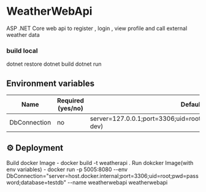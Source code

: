# WeatherWebApi
ASP .NET Core web api to register , login , view profile and call external weather data

### build local
dotnet restore
dotnet build
dotnet run


## Environment variables
| Name                           | Required (yes/no) | Default value                                                            | Description |
| ------------------------------ | ----------------- | -------------------------------------------------------------------------| ----------- |
| DbConnection                   | no                | server=127.0.0.1;port=3306;uid=root;pwd=password;database=mydb(local dev)| API Graphql |

## ⚙️ Deployment
Build docker Image - docker build -t weatherapi .
Run dokcker Image(with env variables) - docker run -p 5005:8080 --env DbConnection="server=host.docker.internal;port=3306;uid=root;pwd=password;database=testdb" --name weatherwebapi weatherwebapi

